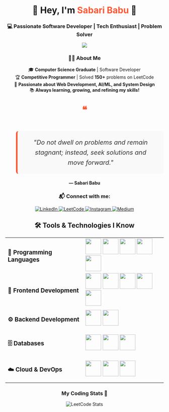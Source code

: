 <!-- HEADER -->
<h1 align="center">🚀 Hey, I'm <span style="color:#ff5733;">Sabari Babu</span> 👋</h1>
<h3 align="center">💻 Passionate Software Developer | Tech Enthusiast | Problem Solver</h3>

<!-- Typing Animation -->
<p align="center">
  <img src="https://readme-typing-svg.herokuapp.com?font=Fira+Code&weight=600&size=22&pause=1000&color=FFD700&center=true&vCenter=true&width=700&lines=Think.+Build.+Optimize.+Repeat.;Turning+complex+problems+into+simple+solutions.;Adapt.+Overcome.+Excel.;Every+bug+is+a+lesson,+not+a+problem.;Code+with+purpose,+build+with+passion.">
</p>

<!-- ABOUT ME -->
<h3 align="center">👨‍💻 About Me</h3>
<p align="center">
  🎓 <b>Computer Science Graduate</b> | Software Developer <br/>
  🏆 <b>Competitive Programmer</b> | Solved <b>150+</b> problems on LeetCode <br/>
  🚀 <b>Passionate about Web Development, AI/ML, and System Design</b> <br/>
  📚 <b>Always learning, growing, and refining my skills!</b> <br/>
</p>

<!-- QUOTE SECTION -->
<div align="center">
    <p style="font-size: 30px; font-weight: bold; color: #ff5733;">❝</p>
    <blockquote style="border-left: 5px solid #ff5733; padding: 20px 30px; font-style: italic; background: #f9f9f9; color: #333; display: inline-block; max-width: 600px; border-radius: 8px; font-size: 20px; line-height: 1.6; text-align: center;">
        "Do not dwell on problems and remain stagnant; instead, seek solutions and move forward."
    </blockquote>
    <br>
    <b>— Sabari Babu</b>
</div>

<!-- CONNECT WITH ME -->
<h3 align="center">📬 Connect with me:</h3>

<p align="center">
  <a href="https://linkedin.com/in/sabaribabu" target="_blank">
    <img src="https://img.shields.io/badge/LinkedIn-%230077B5.svg?style=for-the-badge&logo=linkedin&logoColor=white" alt="LinkedIn" onmouseover="this.style.transform='scale(1.1)';" onmouseout="this.style.transform='scale(1)';">
  </a>
  <a href="https://www.leetcode.com/sabari12345" target="_blank">
    <img src="https://img.shields.io/badge/LeetCode-%23FFA116.svg?style=for-the-badge&logo=leetcode&logoColor=white" alt="LeetCode" onmouseover="this.style.transform='scale(1.1)';" onmouseout="this.style.transform='scale(1)';">
  </a>
  <a href="https://www.instagram.com/sabari_royal_odyssey" target="_blank">
    <img src="https://img.shields.io/badge/Instagram-%23E4405F.svg?style=for-the-badge&logo=instagram&logoColor=white" alt="Instagram" onmouseover="this.style.transform='scale(1.1)';" onmouseout="this.style.transform='scale(1)';">
  </a>
  <a href="https://medium.com/@sabaribabu2468" target="_blank">
    <img src="https://img.shields.io/badge/Medium-%23000000.svg?style=for-the-badge&logo=medium&logoColor=white" alt="Medium" onmouseover="this.style.transform='scale(1.1)';" onmouseout="this.style.transform='scale(1)';">
  </a>
</p>

<!-- TOOLS & TECHNOLOGIES -->
<h2 align="center">🛠️ Tools & Technologies I Know</h2>

<table align="center">
  <tr>
    <td><h3>🚀 Programming Languages</h3></td>
    <td>
      <img height="50" src="https://img.icons8.com/color/48/000000/c-programming.png" />
      <img height="50" src="https://img.icons8.com/color/48/000000/java-coffee-cup-logo.png" />
      <img height="50" src="https://img.icons8.com/color/48/000000/python.png" />
      <img height="50" src="https://img.icons8.com/color/48/000000/javascript.png" />
      <img height="50" src="https://img.icons8.com/color/48/000000/typescript.png" />
    </td>
  </tr>

  <tr>
    <td><h3>🎨 Frontend Development</h3></td>
    <td>
      <img height="50" src="https://img.icons8.com/color/48/000000/html-5.png" />
      <img height="50" src="https://img.icons8.com/color/48/000000/css3.png" />
      <img height="50" src="https://img.icons8.com/color/48/000000/tailwindcss.png" />
      <img height="50" src="https://img.icons8.com/color/48/000000/react-native.png" />
      <img height="50" src="https://img.icons8.com/color/48/000000/figma.png" />
    </td>
  </tr>

  <tr>
    <td><h3>⚙️ Backend Development</h3></td>
    <td>
      <img height="50" src="https://img.icons8.com/color/48/000000/nodejs.png" />
      <img height="50" src="https://img.icons8.com/color/48/000000/django.png" />
    </td>
  </tr>

  <tr>
    <td><h3>🗄️ Databases</h3></td>
    <td>
      <img height="50" src="https://img.icons8.com/color/48/000000/mysql-logo.png" />
      <img height="50" src="https://img.icons8.com/color/48/000000/postgreesql.png" />
      <img height="50" src="https://img.icons8.com/color/48/000000/mongodb.png" />
    </td>
  </tr>

  <tr>
    <td><h3>☁️ Cloud & DevOps</h3></td>
    <td>
      <img height="50" src="https://img.icons8.com/color/48/000000/amazon-web-services.png" />
      <img height="50" src="https://img.icons8.com/color/48/000000/git.png" />
      <img height="50" src="https://img.icons8.com/color/48/000000/firebase.png" />
    </td>
  </tr>
</table>

<!-- LEETCODE STATS -->
<h3 align="center"> My Coding Stats 🚀 </h3>

<p align="center">
  <img src="https://leetcard.jacoblin.cool/sabari12345?theme=dark&font=ABeeZee&ext=heatmap" alt="LeetCode Stats">
</p>

